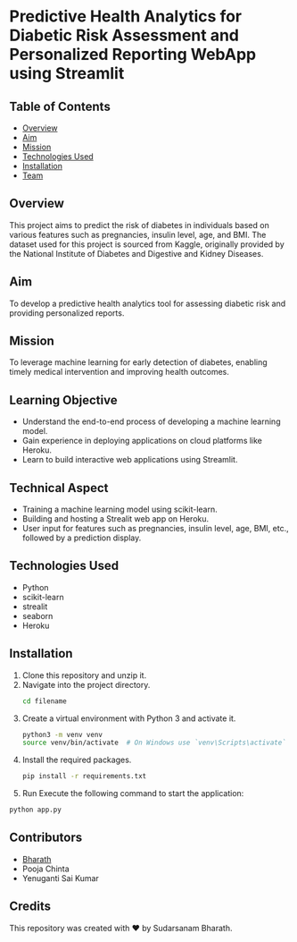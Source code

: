 # Predictive Health Analytics for Diabetic Risk Assessment and Personalized Reporting WebApp using Streamlit

## Table of Contents
- [Overview](#overview)
- [Aim](#aim)
- [Mission](#mission)
- [Technologies Used](#technologies-used)
- [Installation](#installation)
- [Team](#team)

## Overview
This project aims to predict the risk of diabetes in individuals based on various features such as pregnancies, insulin level, age, and BMI. The dataset used for this project is sourced from Kaggle, originally provided by the National Institute of Diabetes and Digestive and Kidney Diseases.

## Aim
To develop a predictive health analytics tool for assessing diabetic risk and providing personalized reports.

## Mission
To leverage machine learning for early detection of diabetes, enabling timely medical intervention and improving health outcomes.

## Learning Objective
- Understand the end-to-end process of developing a machine learning model.
- Gain experience in deploying applications on cloud platforms like Heroku.
- Learn to build interactive web applications using Streamlit.

## Technical Aspect
- Training a machine learning model using scikit-learn.
- Building and hosting a Strealit web app on Heroku.
- User input for features such as pregnancies, insulin level, age, BMI, etc., followed by a prediction display.

## Technologies Used
- Python
- scikit-learn
- strealit
- seaborn
- Heroku

## Installation
1. Clone this repository and unzip it.
2. Navigate into the project directory.
    ```bash
    cd filename
    ```
3. Create a virtual environment with Python 3 and activate it.
    ```bash
    python3 -m venv venv
    source venv/bin/activate  # On Windows use `venv\Scripts\activate`
    ```
4. Install the required packages.
    ```bash
    pip install -r requirements.txt
    ```
5.  Run
Execute the following command to start the application:
```bash
python app.py
```

## Contributors
- [Bharath](https://github.com/Bharath-tars)
- Pooja Chinta
- Yenuganti Sai Kumar

## Credits
This repository was created with ❤️ by Sudarsanam Bharath.
